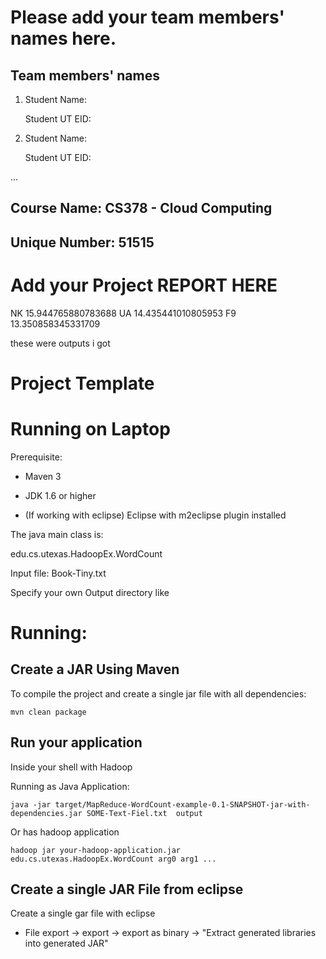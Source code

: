 # Please add your team members' names here. 

## Team members' names 

1. Student Name:

   Student UT EID:

2. Student Name:

   Student UT EID:

 ...

##  Course Name: CS378 - Cloud Computing 

##  Unique Number: 51515
    


# Add your Project REPORT HERE 

NK	15.944765880783688
UA	14.435441010805953
F9	13.350858345331709

these were outputs i got

# Project Template

# Running on Laptop     ####

Prerequisite:

- Maven 3

- JDK 1.6 or higher

- (If working with eclipse) Eclipse with m2eclipse plugin installed


The java main class is:

edu.cs.utexas.HadoopEx.WordCount 

Input file:  Book-Tiny.txt  

Specify your own Output directory like 

# Running:




## Create a JAR Using Maven 

To compile the project and create a single jar file with all dependencies: 
	
```	mvn clean package ```



## Run your application
Inside your shell with Hadoop

Running as Java Application:

```java -jar target/MapReduce-WordCount-example-0.1-SNAPSHOT-jar-with-dependencies.jar SOME-Text-Fiel.txt  output``` 

Or has hadoop application

```hadoop jar your-hadoop-application.jar edu.cs.utexas.HadoopEx.WordCount arg0 arg1 ... ```



## Create a single JAR File from eclipse



Create a single gar file with eclipse 

*  File export -> export  -> export as binary ->  "Extract generated libraries into generated JAR"
